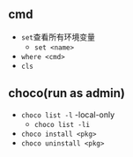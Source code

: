 
## cmd
+ `set`查看所有环境变量
    + `set <name>`
+ `where <cmd>`
+ `cls`

## choco(run as admin)

+ `choco list -l` -local-only
    + `choco list -li`
+ `choco install <pkg>`
+ `choco uninstall <pkg>`